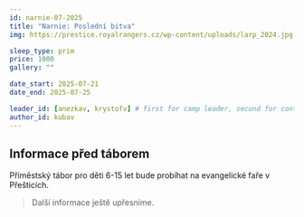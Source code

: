 ```yaml
---
id: narnie-07-2025
title: "Narnie: Poslední bitva" 
img: https://prestice.royalrangers.cz/wp-content/uploads/larp_2024.jpg

sleep_type: prim
price: 1000
gallery: ""

date_start: 2025-07-21 
date_end: 2025-07-25 

leader_id: [anezkav, krystofv] # first for camp leader, second for contacting
author_id: kubav
---
```

## Informace před táborem
Příměstský tábor pro děti 6-15 let bude probíhat na evangelické faře v Přešticích.
> Další informace ještě upřesníme.